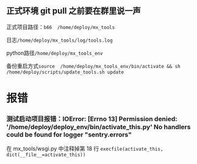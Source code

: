 

## 正式环境 git pull 之前要在群里说一声   

正式项目路径：```b66  /home/deploy/mx_tools```  

日志`/home/deploy/mx_tools/log/tools.log`    

python路径```/home/deploy/mx_tools_env``` 

备份重启方式`source  /home/deploy/mx_tools_env/bin/activate && sh /home/deploy/scripts/update_tools.sh update`



# 报错  

### 测试启动项目报错：IOError: [Errno 13] Permission denied: '/home/deploy/deploy_env/bin/activate_this.py' No handlers could be found for logger "sentry.errors"

在 mx_tools/wsgi.py 中注释掉第 18 行 `execfile(activate_this, dict(__file__=activate_this))`    


